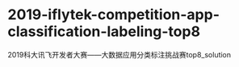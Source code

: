 # 2019-iflytek-competition-app-classification-labeling-top8
2019科大讯飞开发者大赛——大数据应用分类标注挑战赛top8_solution
